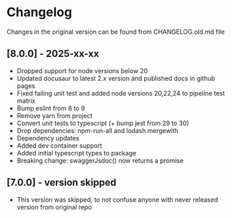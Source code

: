 # Changelog

Changes in the original version can be found from CHANGELOG.old.md file

## [8.0.0] - 2025-xx-xx

- Dropped support for node versions below 20
- Updated docusaur to latest 2.x version and published docs in github pages
- Fixed failing unit test and added node versions 20,22,24 to pipeline test matrix
- Bump eslint from 8 to 9
- Remove yarn from project
- Convert unit tests to typescript (+ bump jest from 29 to 30)
- Drop dependencies: npm-run-all and lodash.mergewith
- Dependency updates
- Added dev container support
- Added initial typescript types to package
- Breaking change: swaggerJsdoc() now returns a promise

## [7.0.0] - version skipped

- This version was skipped, to not confuse anyone with never released version from original repo
